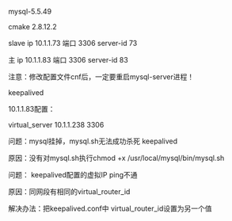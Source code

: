 ﻿mysql-5.5.49
cmake 2.8.12.2
slave ip  10.1.1.73 端口 3306 server-id 73
主 ip  10.1.1.83 端口 3306    server-id 83



注意：修改配置文件cnf后，一定要重启mysql-server进程！


keepalived
10.1.1.83配置：
virtual_server 10.1.1.238 3306
问题：mysql挂掉，mysql.sh无法成功杀死 keepalived
原因：没有对mysql.sh执行chmod +x /usr/local/mysql/bin/mysql.sh


问题： keepalived配置的虚拟IP ping不通
原因：同网段有相同的virtual_router_id
解决办法：把keepalived.conf中 virtual_router_id设置为另一个值

